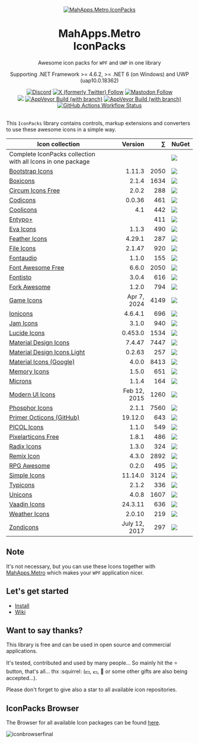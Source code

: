 <!-- [![Stand With Ukraine](https://raw.githubusercontent.com/vshymanskyy/StandWithUkraine/main/banner2-direct.svg)](https://vshymanskyy.github.io/StandWithUkraine) -->

<div align="center">
  <br />

  <a href="https://github.com/MahApps/MahApps.Metro.IconPacks">
    <img alt="MahApps.Metro.IconPacks" src="./resources/Icon.svg">
  </a>
  <h1>MahApps.Metro<br />IconPacks</h1>
  <p>
    Awesome icon packs for <code>WPF</code> and <code>UWP</code> in one library
  </p>
  <p>
    Supporting .NET Framework >= 4.6.2, >= .NET 6 (on Windows) and UWP (uap10.0.18362)
  </p>
  <a href="https://discord.gg/VrNeD7z48s" target="_blank" rel="noopener noreferrer"><img alt="Discord" src="https://img.shields.io/discord/411850591334301703?style=flat-square&label=Discord"></a>
  <a href="https://twitter.com/punker76" target="_blank" rel="noopener noreferrer"><img alt="X (formerly Twitter) Follow" src="https://img.shields.io/twitter/follow/punker76?style=flat-square&label=follow%20%40punker76%20on%20X"></a>
  <a href="https://nrw.social/@punker76" target="_blank" rel="noopener noreferrer"><img alt="Mastodon Follow" src="https://img.shields.io/mastodon/follow/109291587306394177?domain=https%3A%2F%2Fnrw.social&style=flat-square&label=follow%20%40punker76%20on%20Mastodon"></a>
  <br />
  <a href="https://github.com/MahApps/MahApps.Metro.IconPacks/releases"><img src="https://img.shields.io/github/release/MahApps/MahApps.Metro.IconPacks.svg?style=flat-square&label=latest%20release"></a>
  <a href="https://ci.appveyor.com/project/punker76/mahapps-metro-iconpacks/branch/main" target="_blank" rel="noopener noreferrer"><img alt="AppVeyor Build (with branch)" src="https://img.shields.io/appveyor/build/punker76/mahapps-metro-iconpacks/main?style=flat-square&logo=appveyor&label=main"></a>
  <a href="https://ci.appveyor.com/project/punker76/mahapps-metro-iconpacks/branch/develop" target="_blank" rel="noopener noreferrer"><img alt="AppVeyor Build (with branch)" src="https://img.shields.io/appveyor/build/punker76/mahapps-metro-iconpacks/develop?style=flat-square&logo=appveyor&label=dev"></a>
  <a href="https://github.com/MahApps/MahApps.Metro.IconPacks/actions"><img alt="GitHub Actions Workflow Status" src="https://img.shields.io/github/actions/workflow/status/MahApps/MahApps.Metro.IconPacks/ci.yml?branch=develop&style=flat-square&logo=github&label=dev"></a>
  <br />
  <br />

</div>

This `IconPacks` library contains controls, markup extensions and converters to use these awesome icons in a simple way.

| Icon collection | Version | &#8721; | NuGet |
|---|--:|--:|:--|
| Complete IconPacks collection with all Icons in one package | | | <a href="https://www.nuget.org/packages/MahApps.Metro.IconPacks/" target="_blank" rel="noopener noreferrer"><img src="https://img.shields.io/nuget/dt/MahApps.Metro.IconPacks.svg?style=flat-square&&label=IconPacks"></a> |
| [Bootstrap Icons](https://icons.getbootstrap.com/) | 1.11.3 | 2050 | <a href="https://www.nuget.org/packages/MahApps.Metro.IconPacks.BootstrapIcons/" target="_blank" rel="noopener noreferrer"><img src="https://img.shields.io/nuget/dt/MahApps.Metro.IconPacks.BootstrapIcons.svg?style=flat-square&&label=BootstrapIcons"></a> |
| [Boxicons](https://boxicons.com/) | 2.1.4 | 1634 | <a href="https://www.nuget.org/packages/MahApps.Metro.IconPacks.BoxIcons/" target="_blank" rel="noopener noreferrer"><img src="https://img.shields.io/nuget/dt/MahApps.Metro.IconPacks.BoxIcons.svg?style=flat-square&&label=BoxIcons"></a> |
| [Circum Icons Free](https://github.com/Klarr-Agency/Circum-Icons) | 2.0.2 | 288 | <a href="https://www.nuget.org/packages/MahApps.Metro.IconPacks.CircumIcons/" target="_blank" rel="noopener noreferrer"><img src="https://img.shields.io/nuget/dt/MahApps.Metro.IconPacks.CircumIcons.svg?style=flat-square&&label=CircumIcons"></a> |
| [Codicons](https://github.com/microsoft/vscode-codicons) | 0.0.36 | 461 | <a href="https://www.nuget.org/packages/MahApps.Metro.IconPacks.Codicons/" target="_blank" rel="noopener noreferrer"><img src="https://img.shields.io/nuget/dt/MahApps.Metro.IconPacks.Codicons.svg?style=flat-square&&label=Codicons"></a> |
| [Coolicons](https://github.com/krystonschwarze/coolicons) | 4.1 | 442 | <a href="https://www.nuget.org/packages/MahApps.Metro.IconPacks.Coolicons/" target="_blank" rel="noopener noreferrer"><img src="https://img.shields.io/nuget/dt/MahApps.Metro.IconPacks.Coolicons.svg?style=flat-square&&label=Coolicons"></a> |
| [Entypo+](http://www.entypo.com/) | | 411 | <a href="https://www.nuget.org/packages/MahApps.Metro.IconPacks.Entypo/" target="_blank" rel="noopener noreferrer"><img src="https://img.shields.io/nuget/dt/MahApps.Metro.IconPacks.Entypo.svg?style=flat-square&&label=Entypo"></a> |
| [Eva Icons](https://github.com/akveo/eva-icons) | 1.1.3 | 490 | <a href="https://www.nuget.org/packages/MahApps.Metro.IconPacks.EvaIcons/" target="_blank" rel="noopener noreferrer"><img src="https://img.shields.io/nuget/dt/MahApps.Metro.IconPacks.EvaIcons.svg?style=flat-square&&label=EvaIcons"></a> |
| [Feather Icons](https://github.com/feathericons/feather) | 4.29.1 | 287 | <a href="https://www.nuget.org/packages/MahApps.Metro.IconPacks.FeatherIcons/" target="_blank" rel="noopener noreferrer"><img src="https://img.shields.io/nuget/dt/MahApps.Metro.IconPacks.FeatherIcons.svg?style=flat-square&&label=FeatherIcons"></a> |
| [File Icons](https://github.com/file-icons/icons) | 2.1.47 | 920 | <a href="https://www.nuget.org/packages/MahApps.Metro.IconPacks.FileIcons/" target="_blank" rel="noopener noreferrer"><img src="https://img.shields.io/nuget/dt/MahApps.Metro.IconPacks.FileIcons.svg?style=flat-square&&label=FileIcons"></a> |
| [Fontaudio](https://github.com/fefanto/fontaudio) | 1.1.0 | 155 | <a href="https://www.nuget.org/packages/MahApps.Metro.IconPacks.Fontaudio/" target="_blank" rel="noopener noreferrer"><img src="https://img.shields.io/nuget/dt/MahApps.Metro.IconPacks.Fontaudio.svg?style=flat-square&&label=Fontaudio"></a> |
| [Font Awesome Free](https://fontawesome.com/) | 6.6.0 | 2050 | <a href="https://www.nuget.org/packages/MahApps.Metro.IconPacks.FontAwesome/" target="_blank" rel="noopener noreferrer"><img src="https://img.shields.io/nuget/dt/MahApps.Metro.IconPacks.FontAwesome.svg?style=flat-square&&label=FontAwesome"></a> |
| [Fontisto](https://github.com/kenangundogan/fontisto) | 3.0.4 | 616 | <a href="https://www.nuget.org/packages/MahApps.Metro.IconPacks.Fontisto/" target="_blank" rel="noopener noreferrer"><img src="https://img.shields.io/nuget/dt/MahApps.Metro.IconPacks.Fontisto.svg?style=flat-square&&label=Fontisto"></a> |
| [Fork Awesome](https://forkaweso.me/) | 1.2.0 | 794 | <a href="https://www.nuget.org/packages/MahApps.Metro.IconPacks.ForkAwesome/" target="_blank" rel="noopener noreferrer"><img src="https://img.shields.io/nuget/dt/MahApps.Metro.IconPacks.ForkAwesome.svg?style=flat-square&&label=ForkAwesome"></a> |
| [Game Icons](https://game-icons.net/) | Apr 7, 2024| 4149 | <a href="https://www.nuget.org/packages/MahApps.Metro.IconPacks.GameIcons/" target="_blank" rel="noopener noreferrer"><img src="https://img.shields.io/nuget/dt/MahApps.Metro.IconPacks.GameIcons.svg?style=flat-square&&label=GameIcons"></a> |
| [Ionicons](https://ionicons.com/) | 4.6.4.1 | 696 | <a href="https://www.nuget.org/packages/MahApps.Metro.IconPacks.Ionicons/" target="_blank" rel="noopener noreferrer"><img src="https://img.shields.io/nuget/dt/MahApps.Metro.IconPacks.Ionicons.svg?style=flat-square&&label=Ionicons"></a> |
| [Jam Icons](https://github.com/michaelampr/jam) | 3.1.0 | 940 | <a href="https://www.nuget.org/packages/MahApps.Metro.IconPacks.JamIcons/" target="_blank" rel="noopener noreferrer"><img src="https://img.shields.io/nuget/dt/MahApps.Metro.IconPacks.JamIcons.svg?style=flat-square&&label=JamIcons"></a> |
| [Lucide Icons](https://github.com/lucide-icons/lucide) | 0.453.0 | 1534 | <a href="https://www.nuget.org/packages/MahApps.Metro.IconPacks.Lucide/" target="_blank" rel="noopener noreferrer"><img src="https://img.shields.io/nuget/dt/MahApps.Metro.IconPacks.Lucide.svg?style=flat-square&&label=Lucide"></a> |
| [Material Design Icons](https://pictogrammers.com/library/mdi/) | 7.4.47 | 7447 | <a href="https://www.nuget.org/packages/MahApps.Metro.IconPacks.Material/" target="_blank" rel="noopener noreferrer"><img src="https://img.shields.io/nuget/dt/MahApps.Metro.IconPacks.Material.svg?style=flat-square&&label=Material"></a> |
| [Material Design Icons Light](https://github.com/Templarian/MaterialDesignLight) | 0.2.63 | 257 | <a href="https://www.nuget.org/packages/MahApps.Metro.IconPacks.MaterialLight/" target="_blank" rel="noopener noreferrer"><img src="https://img.shields.io/nuget/dt/MahApps.Metro.IconPacks.MaterialLight.svg?style=flat-square&&label=MaterialLight"></a> |
| [Material Icons (Google)](https://github.com/google/material-design-icons) | 4.0.0 | 8413 | <a href="https://www.nuget.org/packages/MahApps.Metro.IconPacks.MaterialDesign/" target="_blank" rel="noopener noreferrer"><img src="https://img.shields.io/nuget/dt/MahApps.Metro.IconPacks.MaterialDesign.svg?style=flat-square&&label=MaterialDesign"></a> |
| [Memory Icons](https://pictogrammers.com/library/memory/) | 1.5.0 | 651 | <a href="https://www.nuget.org/packages/MahApps.Metro.IconPacks.MemoryIcons/" target="_blank" rel="noopener noreferrer"><img src="https://img.shields.io/nuget/dt/MahApps.Metro.IconPacks.MemoryIcons.svg?style=flat-square&&label=MemoryIcons"></a> |
| [Microns](https://github.com/stephenhutchings/microns) | 1.1.4 | 164 | <a href="https://www.nuget.org/packages/MahApps.Metro.IconPacks.Microns/" target="_blank" rel="noopener noreferrer"><img src="https://img.shields.io/nuget/dt/MahApps.Metro.IconPacks.Microns.svg?style=flat-square&&label=Microns"></a> |
| [Modern UI Icons](https://github.com/Templarian/WindowsIcons) | Feb 12, 2015 | 1260 | <a href="https://www.nuget.org/packages/MahApps.Metro.IconPacks.Modern/" target="_blank" rel="noopener noreferrer"><img src="https://img.shields.io/nuget/dt/MahApps.Metro.IconPacks.Modern.svg?style=flat-square&&label=Modern"></a> |
| [Phosphor Icons](https://phosphoricons.com/) | 2.1.1 | 7560 | <a href="https://www.nuget.org/packages/MahApps.Metro.IconPacks.PhosphorIcons/" target="_blank" rel="noopener noreferrer"><img src="https://img.shields.io/nuget/dt/MahApps.Metro.IconPacks.PhosphorIcons.svg?style=flat-square&&label=PhosphorIcons"></a> |
| [Primer Octicons (GitHub)](https://github.com/primer/octicons) | 19.12.0 | 643 | <a href="https://www.nuget.org/packages/MahApps.Metro.IconPacks.Octicons/" target="_blank" rel="noopener noreferrer"><img src="https://img.shields.io/nuget/dt/MahApps.Metro.IconPacks.Octicons.svg?style=flat-square&&label=Octicons"></a> |
| [PICOL Icons](https://github.com/PicolSigns/Icons) | 1.1.0 | 549 | <a href="https://www.nuget.org/packages/MahApps.Metro.IconPacks.PicolIcons/" target="_blank" rel="noopener noreferrer"><img src="https://img.shields.io/nuget/dt/MahApps.Metro.IconPacks.PicolIcons.svg?style=flat-square&&label=PicolIcons"></a> |
| [Pixelarticons Free](https://pixelarticons.com/) | 1.8.1 | 486 | <a href="https://www.nuget.org/packages/MahApps.Metro.IconPacks.PixelartIcons/" target="_blank" rel="noopener noreferrer"><img src="https://img.shields.io/nuget/dt/MahApps.Metro.IconPacks.PixelartIcons.svg?style=flat-square&&label=PixelartIcons"></a> |
| [Radix Icons](https://github.com/radix-ui/icons) | 1.3.0 | 324 | <a href="https://www.nuget.org/packages/MahApps.Metro.IconPacks.RadixIcons/" target="_blank" rel="noopener noreferrer"><img src="https://img.shields.io/nuget/dt/MahApps.Metro.IconPacks.RadixIcons.svg?style=flat-square&&label=RadixIcons"></a> |
| [Remix Icon](https://remixicon.com/) | 4.3.0 | 2892 | <a href="https://www.nuget.org/packages/MahApps.Metro.IconPacks.RemixIcon/" target="_blank" rel="noopener noreferrer"><img src="https://img.shields.io/nuget/dt/MahApps.Metro.IconPacks.RemixIcon.svg?style=flat-square&&label=RemixIcon"></a> |
| [RPG Awesome](https://nagoshiashumari.github.io/Rpg-Awesome/) | 0.2.0 | 495 | <a href="https://www.nuget.org/packages/MahApps.Metro.IconPacks.RPGAwesome/" target="_blank" rel="noopener noreferrer"><img src="https://img.shields.io/nuget/dt/MahApps.Metro.IconPacks.RPGAwesome.svg?style=flat-square&&label=RPGAwesome"></a> |
| [Simple Icons](https://simpleicons.org/) | 11.14.0 | 3124 | <a href="https://www.nuget.org/packages/MahApps.Metro.IconPacks.SimpleIcons/" target="_blank" rel="noopener noreferrer"><img src="https://img.shields.io/nuget/dt/MahApps.Metro.IconPacks.SimpleIcons.svg?style=flat-square&&label=SimpleIcons"></a> |
| [Typicons](https://www.s-ings.com/typicons/) | 2.1.2 | 336 | <a href="https://www.nuget.org/packages/MahApps.Metro.IconPacks.Typicons/" target="_blank" rel="noopener noreferrer"><img src="https://img.shields.io/nuget/dt/MahApps.Metro.IconPacks.Typicons.svg?style=flat-square&&label=Typicons"></a> |
| [Unicons](https://github.com/Iconscout/unicons) | 4.0.8 | 1607 | <a href="https://www.nuget.org/packages/MahApps.Metro.IconPacks.Unicons/" target="_blank" rel="noopener noreferrer"><img src="https://img.shields.io/nuget/dt/MahApps.Metro.IconPacks.Unicons.svg?style=flat-square&&label=Unicons"></a> |
| [Vaadin Icons](https://vaadin.com/icons) | 24.3.11 | 636 | <a href="https://www.nuget.org/packages/MahApps.Metro.IconPacks.VaadinIcons/" target="_blank" rel="noopener noreferrer"><img src="https://img.shields.io/nuget/dt/MahApps.Metro.IconPacks.VaadinIcons.svg?style=flat-square&&label=VaadinIcons"></a> |
| [Weather Icons](https://github.com/erikflowers/weather-icons) | 2.0.10 | 219 | <a href="https://www.nuget.org/packages/MahApps.Metro.IconPacks.WeatherIcons/" target="_blank" rel="noopener noreferrer"><img src="https://img.shields.io/nuget/dt/MahApps.Metro.IconPacks.WeatherIcons.svg?style=flat-square&&label=WeatherIcons"></a> |
| [Zondicons](https://www.zondicons.com) | July 12, 2017 | 297 | <a href="https://www.nuget.org/packages/MahApps.Metro.IconPacks.Zondicons/" target="_blank" rel="noopener noreferrer"><img src="https://img.shields.io/nuget/dt/MahApps.Metro.IconPacks.Zondicons.svg?style=flat-square&&label=Zondicons"></a> |

## Note

It's not necessary, but you can use these Icons together with [MahApps.Metro](https://github.com/MahApps/MahApps.Metro) which makes your `WPF` application nicer.

## Let's get started

- [Install](../../wiki/Install)
- [Wiki](../../wiki)

## Want to say thanks?

This library is free and can be used in open source and commercial applications.

It's tested, contributed and used by many people... So mainly hit the :star: button, that's all... thx :squirrel: (:dollar:, :euro:, :beer: or some other gifts are also being accepted...).

Please don't forget to give also a star to all available icon repositories.

<!-- [Become a sponsor](https://github.com/sponsors/punker76) and show your support to this open source project. -->

## IconPacks Browser

The Browser for all available Icon packages can be found [here](https://github.com/MahApps/IconPacks.Browser).

![iconbrowserfinal](./resources/iconpacks_browser_new.gif)
